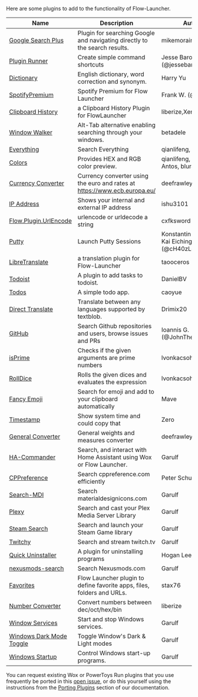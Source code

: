 Here are some plugins to add to the functionality of Flow-Launcher.

<!--START_SECTION:plugin-->
|                                         Name                                         |                               Description                                |                    Author                    |Version|
|--------------------------------------------------------------------------------------|--------------------------------------------------------------------------|----------------------------------------------|-------|
|[Google Search Plus](https://github.com/jjw24/Wox.Plugin.GoogleSearch)                |Plugin for searching Google and navigating directly to the search results.|mikemorain                                    |1.0.3  |
|[Plugin Runner](https://github.com/jjw24/Wox.Plugin.Runner)                           |Create simple command shortcuts                                           |Jesse Barocio (@jessebarocio)                 |2.2.3  |
|[Dictionary](https://github.com/harrynull/Flow.Launcher.Dictionary)                   |English dictionary, word correction and synonym.                          |Harry Yu                                      |2.2.3  |
|[SpotifyPremium](https://github.com/fow5040/Flow.Launcher.Plugin.SpotifyPremium)      |Spotify Premium for Flow Launcher                                         |Frank W. (@fow5040)                           |1.1.0  |
|[Clipboard History](https://github.com/liberize/Flow.Launcher.Plugin.ClipboardHistory)|a Clipboard History Plugin for FlowLauncher                               |liberize,Xenolphthalein                       |1.1.1  |
|[Window Walker](https://www.windowwalker.com/)                                        |Alt-Tab alternative enabling searching through your windows.              |betadele                                      |2.0.1  |
|[Everything](https://github.com/Flow-Launcher/Flow.Launcher.Plugin.Everything)        |Search Everything                                                         |qianlifeng, orzfly                            |1.5.6  |
|[Colors](https://github.com/Flow-Launcher/Flow.Launcher.Plugin.Color)                 |Provides HEX and RGB color preview.                                       |qianlifeng, Vladimir Antos, bluray            |2.0.1  |
|[Currency Converter](https://github.com/deefrawley/Flow.Launcher.Plugin.Currency)     |Currency converter using the euro and rates at https://www.ecb.europa.eu/ |deefrawley                                    |1.2.2  |
|[IP Address](https://github.com/taooceros/Flow.Plugin.IPAddress)                      |Shows your internal and external IP address                               |ishu3101                                      |1.2.1  |
|[Flow.Plugin.UrlEncode](https://github.com/cxfksword/Wox.Plugin.UrlEncode)            |urlencode or urldecode a string                                           |cxfksword                                     |1.0    |
|[Putty](https://github.com/jjw24/Flow.Launcher.Plugin.Putty)                          |Launch Putty Sessions                                                     |Konstantin Zaitcev, Kai Eichinger (@cH40zLord)|2.1.3  |
|[LibreTranslate](https://github.com/taooceros/Flow.LibreTranslate)                    |a translation plugin for Flow-Launcher                                    |taooceros                                     |1.0.1  |
|[Todoist](https://github.com/jjw24/Wox.Plugin.Todoist)                                |A plugin to add tasks to todoist.                                         |DanielBV                                      |2.0.0  |
|[Todos](https://github.com/jjw24/Wox.Plugin.Todos)                                    |A simple todo app.                                                        |caoyue                                        |2.0.1  |
|[Direct Translate](https://github.com/Drimix20/Flow.Launcher.Plugin.DirectTranslate)  |Translate between any languages supported by textblob.                    |Drimix20                                      |2.0.0  |
|[GitHub](https://github.com/JohnTheGr8/Flow.Plugin.Github)                            |Search Github repositories and users, browse issues and PRs               |Ioannis G. (@JohnTheGr8)                      |1.2.2  |
|[isPrime](https://github.com/lvonkacsoh/Flow.Launcher.Plugin.IsPrime)                 |Checks if the given arguments are prime numbers                           |lvonkacsoh                                    |1.3.0  |
|[RollDice](https://github.com/lvonkacsoh/Flow.Launcher.RollDice)                      |Rolls the given dices and evaluates the expression                        |lvonkacsoh                                    |1.0    |
|[Fancy Emoji](https://github.com/Ma-ve/Flow.Launcher.Plugin.FancyEmoji)               |Search for emoji and add to your clipboard automatically                  |Mave                                          |1.0.1  |
|[Timestamp](https://github.com/Zeroto521/Flow.Launcher.Plugin.Timestamp)              |Show system time and could copy that                                      |Zero <Zeroto521>                              |1.0.7  |
|[General Converter](https://github.com/deefrawley/Flow.Launcher.Plugin.GenConvert)    |General weights and measures converter                                    |deefrawley                                    |1.1.1  |
|[HA-Commander](https://github.com/Garulf/HA-Commander)                                |Search, and interact with Home Assistant using Wox or Flow Launcher.      |Garulf                                        |2.5.0  |
|[CPPreference](https://github.com/peterschussheim/CPPreference-flow-plugin)           |Search cppreference.com efficiently                                       |Peter Schussheim                              |1.0.1  |
|[Search-MDI](https://github.com/Garulf/Search-MDI)                                    |Search materialdesignicons.com                                            |Garulf                                        |2.2.6  |
|[Plexy](https://github.com/Garulf/plexy)                                              |Search and cast your Plex Media Server Library                            |Garulf                                        |0.5.2  |
|[Steam Search](https://github.com/Garulf/Steam-Search)                                |Search and launch your Steam Game library                                 |Garulf                                        |2.0.0  |
|[Twitchy](https://github.com/Garulf/twitchy)                                          |Search and stream twitch.tv                                               |Garulf                                        |1.1.0  |
|[Quick Uninstaller](https://github.com/jjw24/Wox.Plugin.QuickUninstaller)             |A plugin for uninstalling programs                                        |Hogan Lee                                     |2.0.0  |
|[nexusmods-search](https://github.com/Garulf/nexusmods-search)                        |Search Nexusmods.com                                                      |Garulf                                        |0.2.1  |
|[Favorites](https://github.com/stax76/Flow.Launcher.Plugin.Favorites)                 |Flow Launcher plugin to define favorite apps, files, folders and URLs.    |stax76                                        |1.3    |
|[Number Converter](https://github.com/liberize/Flow.Launcher.Plugin.NumberConverter)  |Convert numbers between dec/oct/hex/bin                                   |liberize                                      |1.0.0  |
|[Window Services](https://github.com/Garulf/window-services)                          |Start and stop Windows services.                                          |Garulf                                        |1.1.1  |
|[Windows Dark Mode Toggle](https://github.com/Garulf/windows-dark-mode-toggle)        |Toggle Window's Dark & Light modes                                        |Garulf                                        |1.0.0  |
|[Windows Startup](https://github.com/Garulf/Windows-Startup)                          |Control Windows start-up programs.                                        |Garulf                                        |1.0.1  |

<!--END_SECTION:plugin-->

You can request existing Wox or PowerToys Run plugins that you use frequently be ported in this [open issue](https://github.com/Flow-Launcher/Flow.Launcher/issues/170), or
do this yourself using the instructions from the [Porting Plugins](https://flow-launcher.github.io/docs/#/port-plugins) section of our documentation.
